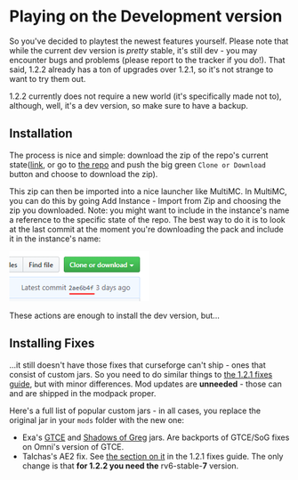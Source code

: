 # Playing on the Development version
So you've decided to playtest the newest features yourself. Please note that while the current dev version is *pretty* stable, it's still dev - you may encounter bugs and problems (please report to the tracker if you do!). That said, 1.2.2 already has a ton of upgrades over 1.2.1, so it's not strange to want to try them out.

1.2.2 currently does not require a new world (it's specifically made not to), although, well, it's a dev version, so make sure to have a backup.

## Installation
The process is nice and simple: download the zip of the repo's current state([link](https://github.com/Exaxxion/Omnifactory/archive/1.3-PR.zip), or go to [the repo](https://github.com/OmnifactoryDevs/Omnifactory) and push the big green `Clone or Download` button and choose to download the zip).

This zip can then be imported into a nice launcher like MultiMC. In MultiMC, you can do this by going Add Instance - Import from Zip and choosing the zip you downloaded. Note: you might want to include in the instance's name a reference to the specific state of the repo. The best way to do it is to look at the last commit at the moment you're downloading the pack and include it in the instance's name:

![latest commit](files/UnofficialFixes/LatestCommit.PNG)

These actions are enough to install the dev version, but...

## Installing Fixes

...it still doesn't have those fixes that curseforge can't ship - ones that consist of custom jars. So you need to do similar things to [the 1.2.1 fixes guide](InstallingUnofficialFixes121.md), but with minor differences. Mod updates are **unneeded** - those can and are shipped in the modpack proper.

Here's a full list of popular custom jars - in all cases, you replace the original jar in your `mods` folder with the new one:

- Exa's [GTCE](files/UnofficialFixes/jars/gregtech-1.12.2-1.8.4.419exa2.jar) and [Shadows of Greg](files/UnofficialFixes/jars/Shadows_of_Greg-1.12.2-2.8.0_fix.jar) jars. Are backports of GTCE/SoG fixes on Omni's version of GTCE.
- Talchas's AE2 fix. See [the section on it](InstallingUnofficialFixes121.md#talchass-ae2-fix) in the 1.2.1 fixes guide. The only change is that **for 1.2.2 you need the** rv6-stable-**7** version.
